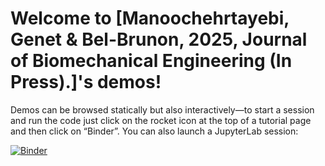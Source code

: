 # Welcome to [Manoochehrtayebi, Genet & Bel-Brunon, 2025, Journal of Biomechanical Engineering (In Press).]'s demos!


Demos can be browsed statically but also interactively—to start a session and run the code just click on the rocket icon at the top of a tutorial page and then click on “Binder”. You can also launch a JupyterLab session:

[![Binder](https://mybinder.org/badge_logo.svg)](https://mybinder.org/v2/gh/ManoochTayebi/Lung-micro-poro-paper-demos/HEAD)

